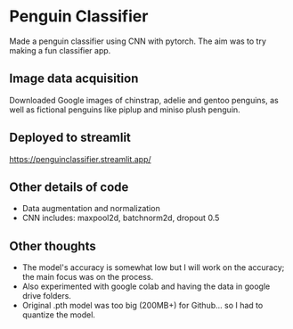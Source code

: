 # Penguin Classifier
Made a penguin classifier using CNN with pytorch.
The aim was to try making a fun classifier app.

## Image data acquisition
Downloaded Google images of chinstrap, adelie and gentoo penguins, as well as fictional penguins like piplup and miniso plush penguin.

## Deployed to streamlit
https://penguinclassifier.streamlit.app/

## Other details of code
- Data augmentation and normalization
- CNN includes: maxpool2d, batchnorm2d, dropout 0.5

## Other thoughts
- The model's accuracy is somewhat low but I will work on the accuracy; the main focus was on the process.
- Also experimented with google colab and having the data in google drive folders.
- Original .pth model was too big (200MB+) for Github... so I had to quantize the model.
